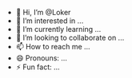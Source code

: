 - 👋 Hi, I’m @Loker
- 👀 I’m interested in ...
- 🌱 I’m currently learning ...
- 💞️ I’m looking to collaborate on ...
- 📫 How to reach me ...
- 😄 Pronouns: ...
- ⚡ Fun fact: ...

<!---
Confius/Confius is a ✨ special ✨ repository because its `README.md` (this file) appears on your GitHub profile.
You can click the Preview link to take a look at your changes.
--->

